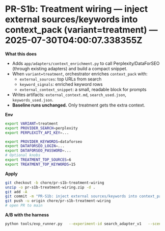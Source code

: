 
# PR-S1b: Treatment wiring — inject external sources/keywords into context_pack (variant=treatment) — 2025-07-30T04:00:07.338355Z

**What this does**
- Adds `app/adapters/context_enrichment.py` to call Perplexity/DataForSEO (through existing adapters) and build a compact snippet.
- When `variant=treatment`, orchestrator enriches `context_pack` with:
  - `external_sources`: top URLs from search
  - `keyword_signals`: enriched keyword rows
  - `external_context_snippet`: a small, readable block for prompts
- Writes artifacts: `external_context.md`, `search_used.json`, `keywords_used.json`.
- **Baseline runs unchanged.** Only treatment gets the extra context.

**Env**
```bash
export VARIANT=treatment
export PROVIDER_SEARCH=perplexity
export PERPLEXITY_API_KEY=...

export PROVIDER_KEYWORDS=dataforseo
export DATAFORSEO_LOGIN=...
export DATAFORSEO_PASSWORD=...
# Optional knobs
export TREATMENT_TOP_SOURCES=6
export TREATMENT_TOP_KEYWORDS=15
```

**Apply**
```bash
git checkout -b chore/pr-s1b-treatment-wiring
unzip -o pr-s1b-treatment-wiring.zip -d .
git add -A
git commit -m "PR-S1b: inject external sources/keywords into context_pack for treatment variant"
git push -u origin chore/pr-s1b-treatment-wiring
# open PR to main
```

**A/B with the harness**
```bash
python tools/exp_runner.py   --experiment-id search_adapter_v1   --scenario zapier_eu_smb   --goal "Launch beta for EU SMB founders"   --iterations 5 --auto-approve
```
